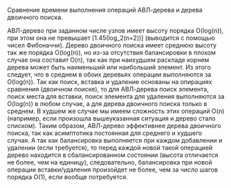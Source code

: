 Сравнение времени выполнения операций АВЛ-дерева и дерева двоичного поиска.

АВЛ-дерево при заданном числе узлов имеет высоту порядка O(log(n)), при этом она не превышает [1.45(log_2(n+2))] (выводится с помощью чисел Фибоначчи).
Дерево двоичного поиска имеет среднюю высоту так же порядка O(log(n)), но из-за отсутствия балансировки в плохом случае она составит O(n), так как при наихудшем раскладе корнем дерева может быть наименьший или наибольший элемент.
Из этого следует, что в среднем в обоих деревьях операции выполняются за O(log(n)). Так как поиск, вставка и удаление основаны на опирациях сравнения (двоичном поиске), то для АВЛ-дерева поиск элемента, поиск места для вставки, поиск элемента для удаления выполняются за O(log(n)) в любом случае, а для дерева двоичного поиска только в среднем. В худшем же случае мы имеем сложность этих операций O(n)(например, если произошла вышеуказанная ситуация и дерево стало списком).
Таким образом, АВЛ-дерево эффективнее дерева двоичного поиска, так как асимптотика постоянная для среднего и худшего случая. А так как балансировка выполняется при каждом добавлении и удалении (если требуется), то перед каждой новой такой операцией дерево находится в сбалансированном состоянии (высота отличается не более, чем на единицу), следовательно, балансировка при новой операции вставки/удаления произойдет не более, чем за число шагов порядка O(1), если вообще потребуется.